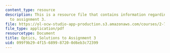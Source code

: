 ```yaml
---
content_type: resource
description: This is a resource file that contains information regarding optics, solutions
  to assignment 3.
file: https://ol-ocw-studio-app-production.s3.amazonaws.com/courses/2-71-optics-spring-2014/099f9b294f15689987200d6eb3c72399_MIT2_71S14_HW_3_sols.pdf
file_type: application/pdf
resourcetype: Document
title: Optics, Solutions to Assignment 3
uid: 099f9b29-4f15-6899-8720-0d6eb3c72399
---
```

